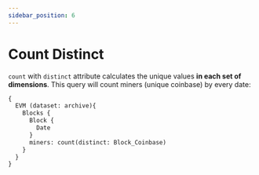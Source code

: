 ```yaml
---
sidebar_position: 6
---
```


#  Count Distinct

 ```count``` with ```distinct``` attribute calculates the unique values **in each set of dimensions**.
This query will count miners (unique coinbase) by every date:


```graphql
{
  EVM (dataset: archive){
    Blocks {
      Block {
        Date
      }
      miners: count(distinct: Block_Coinbase)
    }
  }
}
```



